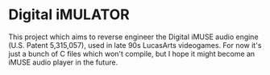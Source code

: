 # Digital iMULATOR
This project which aims to reverse engineer the Digital iMUSE audio engine (U.S. Patent 5,315,057), used in late 90s LucasArts videogames. 
For now it's just a bunch of C files which won't compile, but I hope it might become an iMUSE audio player in the future.
